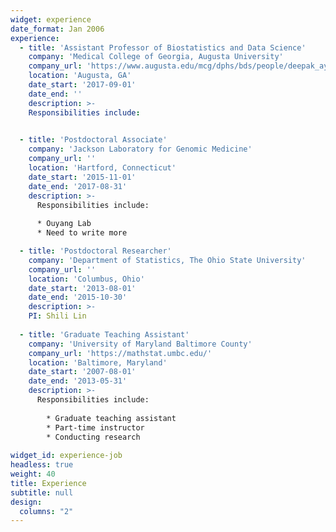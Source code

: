 ```yaml
---
widget: experience
date_format: Jan 2006
experience:
  - title: 'Assistant Professor of Biostatistics and Data Science'
    company: 'Medical College of Georgia, Augusta University'
    company_url: 'https://www.augusta.edu/mcg/dphs/bds/people/deepak_ayyala.php'
    location: 'Augusta, GA'
    date_start: '2017-09-01'
    date_end: ''
    description: >-
    Responsibilities include:
    

  - title: 'Postdoctoral Associate'
    company: 'Jackson Laboratory for Genomic Medicine'
    company_url: ''
    location: 'Hartford, Connecticut'
    date_start: '2015-11-01'
    date_end: '2017-08-31'
    description: >-
      Responsibilities include:
      
      * Ouyang Lab
      * Need to write more

  - title: 'Postdoctoral Researcher'
    company: 'Department of Statistics, The Ohio State University'
    company_url: ''
    location: 'Columbus, Ohio'
    date_start: '2013-08-01'
    date_end: '2015-10-30'
    description: >-
    PI: Shili Lin
    
  - title: 'Graduate Teaching Assistant'
    company: 'University of Maryland Baltimore County'
    company_url: 'https://mathstat.umbc.edu/'
    location: 'Baltimore, Maryland'
    date_start: '2007-08-01'
    date_end: '2013-05-31'
    description: >-
      Responsibilities include:
      
        * Graduate teaching assistant
        * Part-time instructor
        * Conducting research
   
widget_id: experience-job
headless: true
weight: 40
title: Experience
subtitle: null
design:
  columns: "2"
---
```

